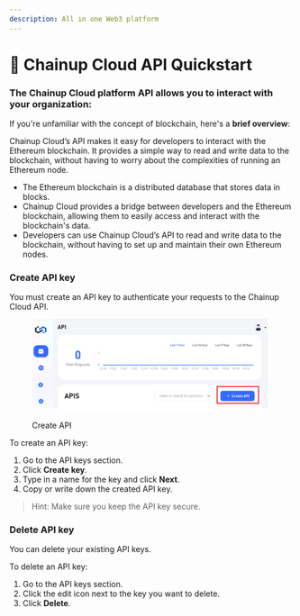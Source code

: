 ```yaml
---
description: All in one Web3 platform
---
```


# 🔎 Chainup Cloud API Quickstart

### The Chainup Cloud platform API allows you to interact with your organization:

If you're unfamiliar with the concept of blockchain, here's a **brief overview**:

Chainup Cloud’s API makes it easy for developers to interact with the Ethereum blockchain. It provides a simple way to read and write data to the blockchain, without having to worry about the complexities of running an Ethereum node.

* The Ethereum blockchain is a distributed database that stores data in blocks.
* Chainup Cloud provides a bridge between developers and the Ethereum blockchain, allowing them to easily access and interact with the blockchain's data.
* Developers can use Chainup Cloud’s API to read and write data to the blockchain, without having to set up and maintain their own Ethereum nodes.

### Create API key

You must create an API key to authenticate your requests to the Chainup Cloud API.

<figure><img src="../.gitbook/assets/image.png" alt=""><figcaption><p>Create API</p></figcaption></figure>

To create an API key:

1. Go to the API keys section.
2. Click **Create key**.
3. Type in a name for the key and click **Next**.
4. Copy or write down the created API key.

> Hint: Make sure you keep the API key secure.

### Delete API key

You can delete your existing API keys.

To delete an API key:

1. Go to the API keys section.
2. Click the edit icon next to the key you want to delete.
3. Click **Delete**.

